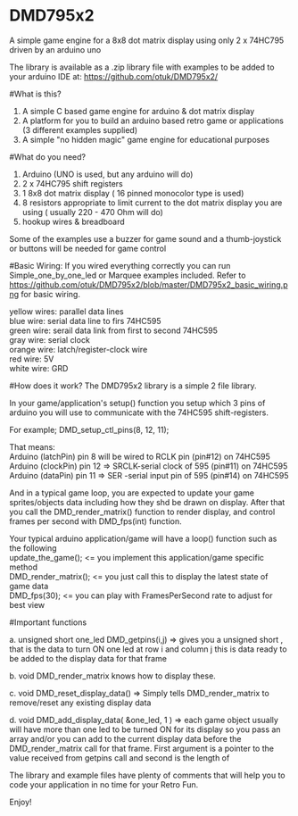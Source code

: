 # DMD795x2
A simple game engine for a 8x8 dot matrix display using only 2 x 74HC795 driven by an arduino uno

The library is available as a .zip library file with examples to be added to your arduino IDE at:
https://github.com/otuk/DMD795x2/


#What is this?
1.  A simple C based game engine for arduino & dot matrix display
2.  A platform for you to build an arduino based retro game or applications (3 different examples supplied)
3.  A simple "no hidden magic" game engine for educational purposes

#What do you need?
1. Arduino (UNO is used, but any arduino will do)
2. 2 x 74HC795 shift registers
3. 1 8x8 dot matrix display ( 16 pinned monocolor type is used)
4. 8 resistors appropriate to limit current to the dot matrix display you are using ( usually 220 - 470 Ohm will do)
5. hookup wires & breadboard

Some of the examples use a buzzer for game sound and a thumb-joystick or buttons will be needed for game control

#Basic Wiring:
If you wired everything correctly you can run Simple_one_by_one_led  or Marquee examples included.
Refer to https://github.com/otuk/DMD795x2/blob/master/DMD795x2_basic_wiring.png  for basic wiring.

yellow wires:  parallel data lines
<br>blue wire:  serial data line to firs 74HC595
<br>green wire:  serail data link from first to second 74HC595 
<br>gray wire: serial clock
<br>orange wire: latch/register-clock wire
<br>red wire: 5V
<br>white wire: GRD


#How does it work?
The DMD795x2 library is a simple 2 file library.

In your game/application's setup() function you setup which 3 pins of arduino
you will use to communicate with the 74HC595 shift-registers.

For example;
 DMD_setup_ctl_pins(8, 12, 11); 

That means:
<br>Arduino (latchPin) pin 8   will be wired to  RCLK pin (pin#12) on 74HC595
<br>Arduino (clockPin) pin 12 =>  SRCLK-serial clock of 595 (pin#11) on 74HC595
<br>Arduino (dataPin) pin 11 => SER -serial input pin of 595 (pin#14) on 74HC595


And  in a typical game loop, you are expected to update your game sprites/objects data including how they shd be drawn on display.
After that you call the DMD_render_matrix() function to render display, and control frames per second with DMD_fps(int) function.

Your typical arduino application/game will have a loop() function such as the following
<br>update_the_game();  <= you implement this application/game specific method
<br>DMD_render_matrix(); <= you just call this to display the latest state of game data
<br>DMD_fps(30);  <= you can play with FramesPerSecond rate to adjust for best view

#Important functions

a.  unsigned short one_led DMD_getpins(i,j) =>  gives you a unsigned short , that is the data to turn ON one led at row i and column j this is data ready to be added to the display data for that frame

b.  void DMD_render_matrix knows how to display these.
                                                
c.  void DMD_reset_display_data()  =>  Simply tells DMD_render_matrix to remove/reset any existing display data

d.  void DMD_add_display_data( &one_led, 1 )  =>  each game object usually will have more than one led to be turned ON for its display so you pass an array and/or you can add to the current display data before the DMD_render_matrix call for that frame.  First argument is a pointer to the value received from getpins call and second is the length of
                                          
The library and example files have plenty of comments that will help you to code your application in no time for your Retro Fun.

Enjoy!


